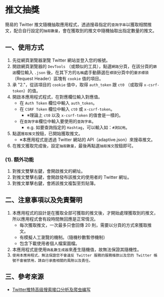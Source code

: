 # 推文抽獎

簡易的 Twitter 推文隨機抽取應用程式，透過搜尋指定的`查詢字串`以獲取相關推文，配合自行設定的`抽取數量`，會在獲取到的推文中隨機抽取出指定數量的推文。

## 一、使用方式

1. 先從網頁瀏覽器瀏覽 Twitter 網站並登入您的帳號。
2. 開啟網頁瀏覽器的 `DevTools` （或類似的工具），點選`網路`分頁，在該分頁的`篩選`欄位輸入 `.json` 後，在其下方的`名稱`處手動篩選在`標頭`分頁中的`要求標頭`（Request Header）區塊有 `cookie` 值的項目。
3. 承 "2."，從該項目的 `cookie` 值中，取得 `auth_token` 跟 `ct0` （或取得 `x-csrf-token`）的值。
4. 開啟本應用程式程式，在對應欄位輸入對應值。
   - 在 `Auth Token` 欄位中輸入 `auth_token`。
   - 在 `CSRF Token` 欄位中輸入 `ct0` 或 `x-csrf-token`。
     - ※理論上 `ct0` 以及 `x-csrf-token` 的值會是一樣的。
   - 在`查詢字串`欄位中輸入要使用的`查詢字串`。
     - e.g. 如要查詢指定的 `Hashtag`，可以輸入如：`#測試用`。
5. 點選`獲取推文`按鈕，已開始獲取推文。
   - ※本應用程式是透過 Twitter 網站的 API（adaptive.json）來搜尋推文。
6. 在推文獲取完成後，設定`抽取數量`，最後再點選`抽取推文`按鈕即可。

### (1). 額外功能

1. 對推文雙擊左鍵，會開啟推文的網址。
2. 對推文雙擊右鍵，會開啟發布該推文的使用者的 Twitter 網址。
3. 對推文單擊右鍵，會將該推文複製至剪貼簿。
 
## 二、注意事項以及免責聲明

1. 本應用程式的設計是在獲取全部可獲取的推文後，才開始處理獲取到的推文，所以應用程式會有段時間無回應是正常情況。
   - 每次獲取推文，一次最多只會回傳 20 則，需要以分頁的方式來獲取推文。
   - 有模擬人工瀏覽的機制。（隨機秒數暫停機制）
   - 包含下載使用者個人檔案圖檔。
2. 本應用程式是使用`偽亂數生成器`來產生隨機值，故無法保證其隨機性。
3. `使用本應用程式，無法保證您不會違反 Twitter 服務的服務條款以及您的 Twitter 帳號不會被禁用，請自行承擔相關的風險以及責任。`

## 三、參考來源

- [Twitter推特高级搜索接口分析及爬虫编写](https://zhuanlan.zhihu.com/p/422958616)